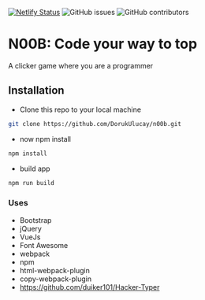 [![Netlify Status](https://api.netlify.com/api/v1/badges/64c0b41b-3cca-42b8-9584-67df5ae1a58e/deploy-status)](https://app.netlify.com/sites/pedantic-beaver-7c0943/deploys)
![GitHub issues](https://img.shields.io/github/issues-raw/dorukulucay/n00b)
![GitHub contributors](https://img.shields.io/github/contributors/DorukUlucay/n00b)

# N00B: Code your way to top
A clicker game where you are a programmer

## Installation

* Clone this repo to your local machine
```bash
git clone https://github.com/DorukUlucay/n00b.git
```
* now npm install
```bash
npm install
```
* build app
```bash
npm run build
```

### Uses
* Bootstrap
* jQuery
* VueJs
* Font Awesome
* webpack
* npm
* html-webpack-plugin
* copy-webpack-plugin
* https://github.com/duiker101/Hacker-Typer
